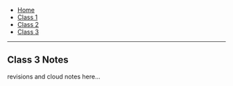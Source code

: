 - [Home](README.md)
- [Class 1](class1.md)
- [Class 2](class2.md)
- [Class 3](class3.md) 

---

## Class 3 Notes

revisions and cloud notes here...

